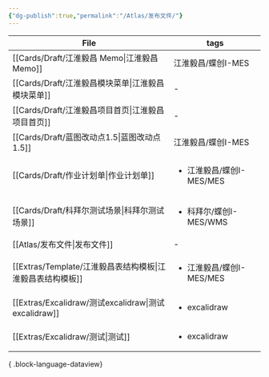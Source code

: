 ```yaml
---
{"dg-publish":true,"permalink":"/Atlas/发布文件/"}
---
```



| File                                                | tags                               |
| --------------------------------------------------- | ---------------------------------- |
| [[Cards/Draft/江淮毅昌 Memo\|江淮毅昌 Memo]]             | 江淮毅昌/蝶创I-MES                       |
| [[Cards/Draft/江淮毅昌模块菜单\|江淮毅昌模块菜单]]               | \-                                 |
| [[Cards/Draft/江淮毅昌项目首页\|江淮毅昌项目首页]]               | \-                                 |
| [[Cards/Draft/蓝图改动点1.5\|蓝图改动点1.5]]               | 江淮毅昌/蝶创I-MES                       |
| [[Cards/Draft/作业计划单\|作业计划单]]                     | <ul><li>江淮毅昌/蝶创I-MES/MES</li></ul> |
| [[Cards/Draft/科拜尔测试场景\|科拜尔测试场景]]                 | <ul><li>科拜尔/蝶创I-MES/WMS</li></ul>  |
| [[Atlas/发布文件\|发布文件]]                             | \-                                 |
| [[Extras/Template/江淮毅昌表结构模板\|江淮毅昌表结构模板]]         | <ul><li>江淮毅昌/蝶创I-MES/MES</li></ul> |
| [[Extras/Excalidraw/测试excalidraw\|测试excalidraw]] | <ul><li>excalidraw</li></ul>       |
| [[Extras/Excalidraw/测试\|测试]]                     | <ul><li>excalidraw</li></ul>       |

{ .block-language-dataview}
